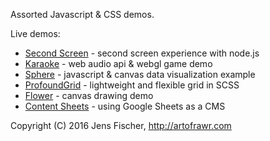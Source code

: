 Assorted Javascript & CSS demos.

Live demos:

* [Second Screen](http://artofrawr.com/demos/secondscreen) - second screen experience with node.js
* [Karaoke](http://artofrawr.com/demos/karaoke/) - web audio api & webgl game demo
* [Sphere](http://artofrawr.com/demos/sphere/) - javascript & canvas data visualization example
* [ProfoundGrid](http://artofrawr.com/demos/grid/) - lightweight and flexible grid in SCSS
* [Flower](http://artofrawr.com/demos/flower/) - canvas drawing demo
* [Content Sheets](http://artofrawr.com/demos/sheets/) - using Google Sheets as a CMS

Copyright (C) 2016 Jens Fischer, http://artofrawr.com
